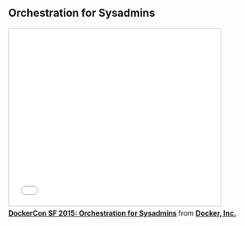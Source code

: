 <!--
{
"name" : "orchestration-for-sysadmins",
"version" : "0.1",
"title" : "Orchestration for Sysadmins",
"description" : "Learn about the latest developments in the Docker world.",
"freshnessDate" : 2015-06-24,
"license" : "All Rights Reserved"
}
-->

<!-- @section -->

## Orchestration for Sysadmins

<!-- @asset, "contentType": "outlearn/video", "provider": "youtube", "url": "https://www.youtube.com/embed/o8LDcDyiXRE" -->

<iframe src="//www.slideshare.net/slideshow/embed_code/key/qr1f6bL5Njo6xn" width="425" height="355" frameborder="0" marginwidth="0" marginheight="0" scrolling="no" style="border:1px solid #CCC; border-width:1px; margin-bottom:5px; max-width: 100%;" allowfullscreen> </iframe> <div style="margin-bottom:5px"> <strong> <a href="//www.slideshare.net/Docker/2015-dockercon-orchestrationsysadmins" title="DockerCon SF 2015: Orchestration for Sysadmins" target="_blank">DockerCon SF 2015: Orchestration for Sysadmins</a> </strong> from <strong><a href="//www.slideshare.net/Docker" target="_blank">Docker, Inc.</a></strong> </div>
